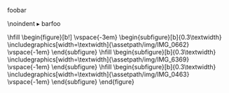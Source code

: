 foobar

\noindent $\blacktriangleright$ barfoo

\hfill
\begin{figure}[b!]
\vspace{-3em}
    \begin{subfigure}[b]{0.3\textwidth}
        \includegraphics[width=\textwidth]{\assetpath/img/IMG_0662}
        \vspace{-1em}
    \end{subfigure}
    \hfill
    \begin{subfigure}[b]{0.3\textwidth}
        \includegraphics[width=\textwidth]{\assetpath/img/IMG_6369}
        \vspace{-1em}
    \end{subfigure}
    \hfill
     \begin{subfigure}[b]{0.3\textwidth}
         \includegraphics[width=\textwidth]{\assetpath/img/IMG_0463}
         \vspace{-1em}
     \end{subfigure}
\end{figure}
